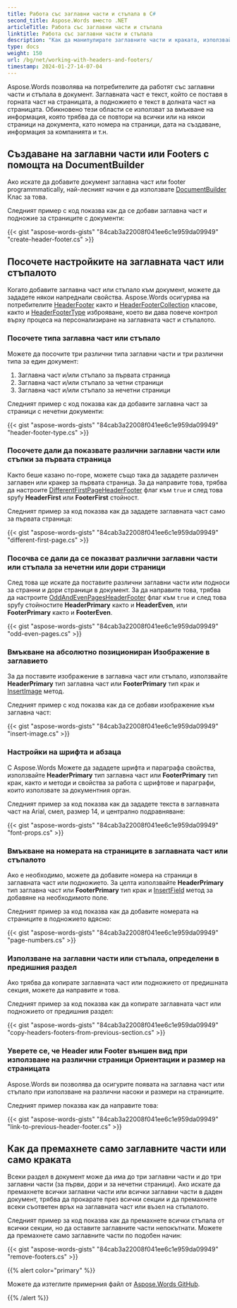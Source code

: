 ```yaml
---
title: Работа със заглавни части и стъпала в C#
second_title: Aspose.Words вместо .NET
articleTitle: Работа със заглавни части и стъпала
linktitle: Работа със заглавни части и стъпала
description: "Как да манипулирате заглавните части и краката, използвайки C#. Създаване на заглавни части C#. Премахване на заглавните части или подметките C#."
type: docs
weight: 150
url: /bg/net/working-with-headers-and-footers/
timestamp: 2024-01-27-14-07-04
---
```


Aspose.Words позволява на потребителите да работят със заглавни части и стъпала в документ. Заглавната част е текст, който се поставя в горната част на страницата, а подножието е текст в долната част на страницата. Обикновено тези области се използват за вмъкване на информация, която трябва да се повтори на всички или на някои страници на документа, като номера на страници, дата на създаване, информация за компанията и т.н.

## Създаване на заглавни части или Footers с помощта на DocumentBuilder

Ако искате да добавите документ заглавна част или footer programmmatically, най-лесният начин е да използвате [DocumentBuilder](https://reference.aspose.com/words/net/aspose.words/documentbuilder/) Клас за това.

Следният пример с код показва как да се добави заглавна част и подножие за страниците с документи:

{{< gist "aspose-words-gists" "84cab3a22008f041ee6c1e959da09949" "create-header-footer.cs" >}}

## Посочете настройките на заглавната част или стъпалото

Когато добавите заглавна част или стъпало към документ, можете да зададете някои напреднали свойства. Aspose.Words осигурява на потребителите [HeaderFooter](https://reference.aspose.com/words/net/aspose.words/headerfooter/) както и [HeaderFooterCollection](https://reference.aspose.com/words/net/aspose.words/headerfootercollection/) класове, както и [HeaderFooterType](https://reference.aspose.com/words/net/aspose.words/headerfootertype/) изброяване, което ви дава повече контрол върху процеса на персонализиране на заглавната част и стъпалото.

### Посочете типа заглавна част или стъпало

Можете да посочите три различни типа заглавни части и три различни типа за един документ:
1. Заглавна част и/или стъпало за първата страница
2. Заглавна част и/или стъпало за четни страници
3. Заглавна част и/или стъпало за нечетни страници

Следният пример с код показва как да добавите заглавна част за страници с нечетни документи:

{{< gist "aspose-words-gists" "84cab3a22008f041ee6c1e959da09949" "header-footer-type.cs" >}}

### Посочете дали да показвате различни заглавни части или стъпки за първата страница

Както беше казано по-горе, можете също така да зададете различен заглавен или кракер за първата страница. За да направите това, трябва да настроите [DifferentFirstPageHeaderFooter](https://reference.aspose.com/words/net/aspose.words/pagesetup/differentfirstpageheaderfooter/) флаг към `true` и след това spyfy **HeaderFirst** или **FooterFirst** стойност.

Следният пример за код показва как да зададете заглавната част само за първата страница:

{{< gist "aspose-words-gists" "84cab3a22008f041ee6c1e959da09949" "different-first-page.cs" >}}

### Посочва се дали да се показват различни заглавни части или стъпала за нечетни или дори страници

 След това ще искате да поставите различни заглавни части или подноси за странни и дори страници в документ. За да направите това, трябва да настроите [OddAndEvenPagesHeaderFooter](https://reference.aspose.com/words/net/aspose.words/pagesetup/oddandevenpagesheaderfooter/) флаг към `true` и след това spyfy стойностите **HeaderPrimary** както и **HeaderEven**, или **FooterPrimary** както и **FooterEven**.

{{< gist "aspose-words-gists" "84cab3a22008f041ee6c1e959da09949" "odd-even-pages.cs" >}}

### Вмъкване на абсолютно позициониран Изображение в заглавието

За да поставите изображение в заглавна част или стъпало, използвайте **HeaderPrimary** тип заглавна част или **FooterPrimary** тип крак и [InsertImage](https://reference.aspose.com/words/net/aspose.words/documentbuilder/insertimage/) метод.

Следният пример с код показва как да се добави изображение към заглавна част:

{{< gist "aspose-words-gists" "84cab3a22008f041ee6c1e959da09949" "insert-image.cs" >}}

### Настройки на шрифта и абзаца

С Aspose.Words Можете да зададете шрифта и параграфа свойства, използвайте **HeaderPrimary** тип заглавна част или **FooterPrimary** тип крак, както и методи и свойства за работа с шрифтове и параграфи, които използвате за документния орган.

Следният пример за код показва как да зададете текста в заглавната част на Arial, смел, размер 14, и централно подравняване:

{{< gist "aspose-words-gists" "84cab3a22008f041ee6c1e959da09949" "font-props.cs" >}}

### Вмъкване на номерата на страниците в заглавната част или стъпалото

Ако е необходимо, можете да добавите номера на страници в заглавната част или подножието. За целта използвайте **HeaderPrimary** тип заглавна част или **FooterPrimary** тип крак и [InsertField](https://reference.aspose.com/words/net/aspose.words/documentbuilder/insertfield/) метод за добавяне на необходимото поле.

Следният пример за код показва как да добавите номерата на страниците в подножието вдясно:

{{< gist "aspose-words-gists" "84cab3a22008f041ee6c1e959da09949" "page-numbers.cs" >}}

### Използване на заглавни части или стъпала, определени в предишния раздел

Ако трябва да копирате заглавната част или подножието от предишната секция, можете да направите и това.

Следният пример за код показва как да копирате заглавната част или подножието от предишния раздел:

{{< gist "aspose-words-gists" "84cab3a22008f041ee6c1e959da09949" "copy-headers-footers-from-previous-section.cs" >}}

### Уверете се, че Header или Footer външен вид при използване на различни страници Ориентации и размер на страницата

Aspose.Words ви позволява да осигурите появата на заглавна част или стъпало при използване на различни насоки и размери на страниците.

Следният пример показва как да направите това:

{{< gist "aspose-words-gists" "84cab3a22008f041ee6c1e959da09949" "link-to-previous-header-footer.cs" >}}

## Как да премахнете само заглавните части или само краката

Всеки раздел в документ може да има до три заглавни части и до три заглавни части (за първи, дори и за нечетни страници). Ако искате да премахнете всички заглавни части или всички заглавни части в даден документ, трябва да прокарате през всички секции и да премахнете всеки съответен връх на заглавната част или възел на стъпалото.

Следният пример за код показва как да премахнете всички стъпала от всички секции, но да оставите заглавните части непокътнати. Можете да премахнете само заглавните части по подобен начин:

{{< gist "aspose-words-gists" "84cab3a22008f041ee6c1e959da09949" "remove-footers.cs" >}}

{{% alert color="primary" %}}

Можете да изтеглите примерния файл от [Aspose.Words GitHub](https://github.com/aspose-words/Aspose.Words-for-.NET/blob/master/Examples/Data/Header%20and%20footer%20types.docx).

{{% /alert %}}
